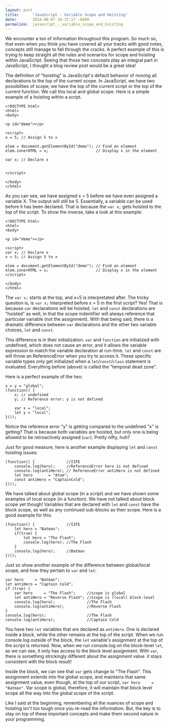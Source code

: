 ```yaml
---
layout: post
title:      "JavaScript - Variable Scope and Hoisting"
date:       2018-08-07 10:37:17 -0400
permalink:  javascript_-_variable_scope_and_hoisting
---
```


We encounter a ton of information throughout this program.  So much so, that even when you think you have covered all your tracks with good notes, concepts still manage to fall through the cracks.  A perfect example of this is trying to keep straight all the rules and scenarios for scope and hoisting within JavaScript.  Seeing that those two concepts play an integral part in JavaScript, I thought a blog review post would be a great idea!

The definition of "hoisting" is JavaScript's default behavior of moving all declarations to the top of the current scope.  In JavaScript, we have two possibilties of scope; we have the top of the current script or the top of the current function.  We call this local and global scope.  Here is a simple example of a hoisting within a script.


```
<!DOCTYPE html>
<html>
<body>

<p id="demo"></p>

<script>
x = 5; // Assign 5 to x

elem = document.getElementById("demo"); // Find an element 
elem.innerHTML = x;                     // Display x in the element

var x; // Declare x


</script>

</body>
</html>
```


As you can see, we have assigned x = 5 before we have even assigned a variable X.  The output will still be 5.  Essentially, a variable can be used before it has been declared.  That is because the `var x;` gets hoisted to the top of the script.  To show the inverse, take a look at this example:

```
<!DOCTYPE html>
<html>
<body>

<p id="demo"></p>

<script>
var x; // Declare x
x = 5; // Assign 5 to x

elem = document.getElementById("demo"); // Find an element 
elem.innerHTML = x;                     // Display x in the element
</script>

</body>
</html> 
```

The `var x;` starts at the top, and x=5 is interpretated after.  The tricky question is, is `var x;` interpreted before x = 5 in the first script?  Yes!  That is because `var` declarations will be hoisted.  `let` and `const` declarations are "hoisted" as well, in that the scope indentifier will always reference that particular variable (not the assignment).  With that being said, there is a dramatic difference between `var` declarations and the other two variable choices, `let` and `const`.    

This difference is in their initialization. `var` and `function` are initialized with undefined, which does not cause an error, and it allows the variable expression to match the variable declaration at run-time.  `let` and `const` are will throw an ReferenceError when you try to access it.  These specific variable types only get initialized when a `let`/`const`/`class` statement is evaluated.  Everything before (above) is called the "temporal dead zone".  

Here is a perfect example of the two:

```
x = y = "global";
(function() {
    x; // undefined
    y; // Reference error: y is not defined

    var x = "local";
    let y = "local";
}());
```

Notice the reference error "y" is getting compared to the undefined "x" is getting?  That is because both variables are hoisted, but only one is being allowed to be retroactively assigned (`var`).  Pretty nifty, huh?

Just for good measure, here is another example displaying `let` and `const` hoisting issues:

```
(function() {              //IIFE
    console.log(hero);     //ReferenceError hero is not defined
    console.log(antiHero); // ReferenceError antiHero is not defined
    let hero       = "Atom";
    const antiHero = "CaptainCold";
})();
```


We have talked about global scope (in a script) and we have shown some examples of local scope (in a function).  We have not talked about block scope yet though!  Variables that are declared with `let` and `const` have the block scope, as well as any continued sub-blocks as their scope.  Here is a good example for this:

```
(function() {              //IIFE
    let hero = "Batman";
    if(true) {
        let hero = "The Flash";
        console.log(hero); //The Flash
    }
    console.log(hero);     //Batman
})();
```

Just so show another example of the difference between global/local scope, and how they pertain to `var` and `let`:

```
var hero     = "Batman";
let antiHero = "Captain Cold";
if (true) {
    var hero     = "The Flash";     //scope is global
    let antiHero = "Reverse Flash"; //scope is (local) block-level
    console.log(hero);              //The Flash
    console.log(antiHero);          //Reverse Flash
}
console.log(hero);                  //The Flash
console.log(antiHero);              //Captain Cold
```

You have two `let` variables that are declared as `antiHero`.  One is declared inside a block, while the other remains at the top of the script.  When we run console.log outside of the block, the `let` variable's assignment at the top of the script is returned.  Now, when we run console.log on the block-level `let`, as we can see, it only has access to the block level assignment.  With `var`, there is something strickingly different about the assignment value.  it stays consistent with the block result!

Inside the block, we can see that `var` gets change to "The Flash".  This assignment extends into the global scope, and maintains that same assignment value, even though, at the top of our script, ```var hero     = "Batman"```.  Var scope is global, therefore, it will maintain that block level scope all the way into the global scope of the script.

Like I said at the beginning, remembering all the nuances of scope and hoisting isn't too tough once you re-read the information.  But, the key is to stay on top of these important concepts and make them second nature in your programming.


